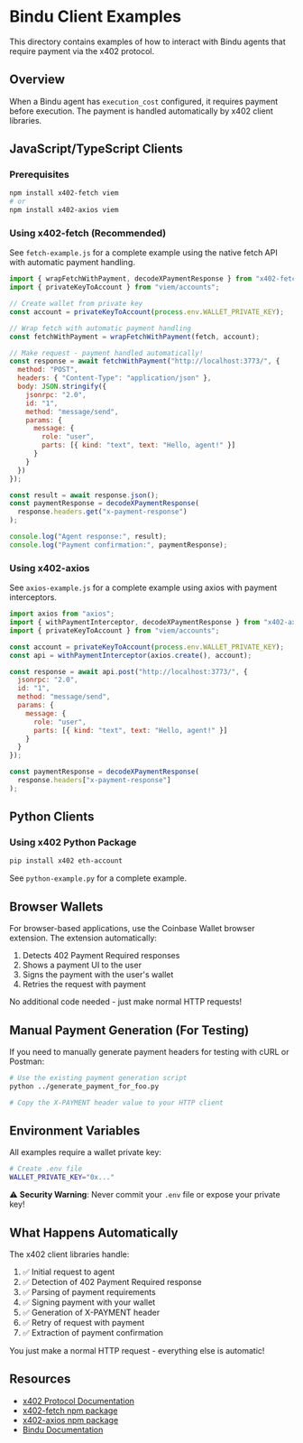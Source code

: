# Bindu Client Examples

This directory contains examples of how to interact with Bindu agents that require payment via the x402 protocol.

## Overview

When a Bindu agent has `execution_cost` configured, it requires payment before execution. The payment is handled automatically by x402 client libraries.

## JavaScript/TypeScript Clients

### Prerequisites

```bash
npm install x402-fetch viem
# or
npm install x402-axios viem
```

### Using x402-fetch (Recommended)

See `fetch-example.js` for a complete example using the native fetch API with automatic payment handling.

```javascript
import { wrapFetchWithPayment, decodeXPaymentResponse } from "x402-fetch";
import { privateKeyToAccount } from "viem/accounts";

// Create wallet from private key
const account = privateKeyToAccount(process.env.WALLET_PRIVATE_KEY);

// Wrap fetch with automatic payment handling
const fetchWithPayment = wrapFetchWithPayment(fetch, account);

// Make request - payment handled automatically!
const response = await fetchWithPayment("http://localhost:3773/", {
  method: "POST",
  headers: { "Content-Type": "application/json" },
  body: JSON.stringify({
    jsonrpc: "2.0",
    id: "1",
    method: "message/send",
    params: {
      message: {
        role: "user",
        parts: [{ kind: "text", text: "Hello, agent!" }]
      }
    }
  })
});

const result = await response.json();
const paymentResponse = decodeXPaymentResponse(
  response.headers.get("x-payment-response")
);

console.log("Agent response:", result);
console.log("Payment confirmation:", paymentResponse);
```

### Using x402-axios

See `axios-example.js` for a complete example using axios with payment interceptors.

```javascript
import axios from "axios";
import { withPaymentInterceptor, decodeXPaymentResponse } from "x402-axios";
import { privateKeyToAccount } from "viem/accounts";

const account = privateKeyToAccount(process.env.WALLET_PRIVATE_KEY);
const api = withPaymentInterceptor(axios.create(), account);

const response = await api.post("http://localhost:3773/", {
  jsonrpc: "2.0",
  id: "1",
  method: "message/send",
  params: {
    message: {
      role: "user",
      parts: [{ kind: "text", text: "Hello, agent!" }]
    }
  }
});

const paymentResponse = decodeXPaymentResponse(
  response.headers["x-payment-response"]
);
```

## Python Clients

### Using x402 Python Package

```bash
pip install x402 eth-account
```

See `python-example.py` for a complete example.

## Browser Wallets

For browser-based applications, use the Coinbase Wallet browser extension. The extension automatically:
1. Detects 402 Payment Required responses
2. Shows a payment UI to the user
3. Signs the payment with the user's wallet
4. Retries the request with payment

No additional code needed - just make normal HTTP requests!

## Manual Payment Generation (For Testing)

If you need to manually generate payment headers for testing with cURL or Postman:

```bash
# Use the existing payment generation script
python ../generate_payment_for_foo.py

# Copy the X-PAYMENT header value to your HTTP client
```

## Environment Variables

All examples require a wallet private key:

```bash
# Create .env file
WALLET_PRIVATE_KEY="0x..."
```

⚠️ **Security Warning**: Never commit your `.env` file or expose your private key!

## What Happens Automatically

The x402 client libraries handle:
1. ✅ Initial request to agent
2. ✅ Detection of 402 Payment Required response
3. ✅ Parsing of payment requirements
4. ✅ Signing payment with your wallet
5. ✅ Generation of X-PAYMENT header
6. ✅ Retry of request with payment
7. ✅ Extraction of payment confirmation

You just make a normal HTTP request - everything else is automatic!

## Resources

- [x402 Protocol Documentation](https://docs.cdp.coinbase.com/x402/welcome)
- [x402-fetch npm package](https://www.npmjs.com/package/x402-fetch)
- [x402-axios npm package](https://www.npmjs.com/package/x402-axios)
- [Bindu Documentation](https://docs.saptha.me)
